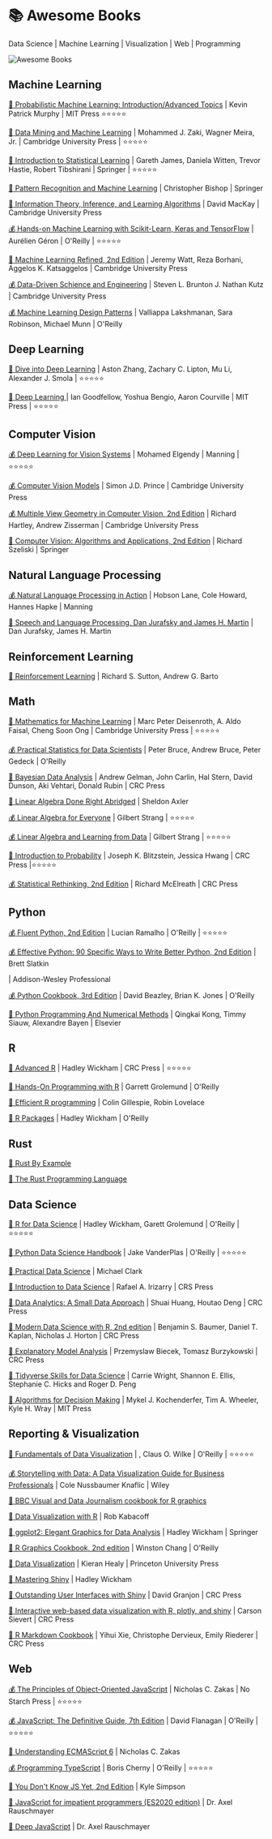 # :books: Awesome Books
Data Science | Machine Learning | Visualization | Web | Programming

![Awesome Books](https://repository-images.githubusercontent.com/318766572/cc4bb180-4dee-11eb-9add-06a3b2f024c8)

## Machine Learning 
[:book: Probabilistic Machine Learning: Introduction/Advanced Topics](https://probml.github.io/pml-book/) | Kevin Patrick Murphy | MIT Press
:star::star::star::star::star:

[:book: Data Mining and Machine Learning](https://dataminingbook.info/book_html/) | Mohammed J. Zaki, Wagner Meira, Jr. | Cambridge University Press | :star::star::star::star::star:

[:book: Introduction to Statistical Learning](http://faculty.marshall.usc.edu/gareth-james/ISL/) | Gareth James, Daniela Witten, Trevor Hastie, Robert Tibshirani | Springer | :star::star::star::star::star:

[:book: Pattern Recognition and Machine Learning](https://www.microsoft.com/en-us/research/people/cmbishop/prml-book/) | Christopher Bishop | Springer 

[:book: Information Theory, Inference, and Learning Algorithms](http://www.inference.org.uk/itila/book.html) | David MacKay | Cambridge University Press

[:moneybag: Hands-on Machine Learning with Scikit-Learn, Keras and TensorFlow](https://github.com/ageron/handson-ml2) | Aurélien Géron | O'Reilly | :star::star::star::star::star:

[:book: Machine Learning Refined, 2nd Edition](https://github.com/jermwatt/machine_learning_refined) | Jeremy Watt, Reza Borhani, Aggelos K. Katsaggelos | Cambridge University Press

[:moneybag: Data-Driven Schience and Engineering](http://www.databookuw.com/) | Steven L. Brunton J. Nathan Kutz | Cambridge University Press

[:moneybag: Machine Learning Design Patterns](https://learning.oreilly.com/library/view/machine-learning-design/9781098115777/) | Valliappa Lakshmanan, Sara Robinson, Michael Munn | O'Reilly


## Deep Learning
[:book: Dive into Deep Learning](https://d2l.ai/index.html) | Aston Zhang, Zachary C. Lipton, Mu Li, Alexander J. Smola | :star::star::star::star::star:

[:book: Deep Learning ](https://www.deeplearningbook.org/) | Ian Goodfellow, Yoshua Bengio, Aaron Courville | MIT Press | :star::star::star::star::star:

## Computer Vision
[:moneybag: Deep Learning for Vision Systems](https://www.manning.com/books/deep-learning-for-vision-systems) | Mohamed Elgendy | Manning | :star::star::star::star::star:

[:moneybag: Computer Vision Models](http://www.computervisionmodels.com/) | Simon J.D. Prince | Cambridge University Press

[:moneybag: Multiple View Geometry in Computer Vision, 2nd Edition](https://www.robots.ox.ac.uk/~vgg/hzbook/) | Richard Hartley, Andrew Zisserman | Cambridge University Press

[:book: Computer Vision: Algorithms and Applications, 2nd Edition](https://szeliski.org/Book/) | Richard Szeliski | Springer


## Natural Language Processing
[:moneybag: Natural Language Processing in Action](https://www.manning.com/books/natural-language-processing-in-action?query=natural) | Hobson Lane, Cole Howard, Hannes Hapke | Manning 

[:book: Speech and Language Processing, Dan Jurafsky and James H. Martin](https://web.stanford.edu/~jurafsky/slp3/) | Dan Jurafsky, James H. Martin


## Reinforcement Learning
[:book: Reinforcement Learning](http://incompleteideas.net/book/the-book.html) | Richard S. Sutton, Andrew G. Barto


## Math
[:book: Mathematics for Machine Learning](https://mml-book.github.io/) | Marc Peter Deisenroth, A. Aldo Faisal, Cheng Soon Ong | Cambridge University Press | :star::star::star::star::star:

[:moneybag: Practical Statistics for Data Scientists](https://learning.oreilly.com/library/view/practical-statistics-for/9781492072935/) | Peter Bruce, Andrew Bruce, Peter Gedeck | O'Reilly 

[:book: Bayesian Data Analysis](http://www.stat.columbia.edu/~gelman/book/) | Andrew Gelman, John Carlin, Hal Stern, David Dunson, Aki Vehtari, Donald Rubin | CRC Press

[:book: Linear Algebra Done Right Abridged](https://linear.axler.net/LinearAbridged.pdf) | Sheldon Axler 

[:moneybag: Linear Algebra for Everyone](http://math.mit.edu/~gs/everyone/) | Gilbert Strang | :star::star::star::star::star:

[:moneybag: Linear Algebra and Learning from Data](http://math.mit.edu/~gs/learningfromdata/) | Gilbert Strang | :star::star::star::star::star:

[:book: Introduction to Probability](https://projects.iq.harvard.edu/stat110/home) | Joseph K. Blitzstein, Jessica Hwang | CRC Press |:star::star::star::star::star:

[:moneybag: Statistical Rethinking, 2nd Edition](https://xcelab.net/rm/statistical-rethinking/) | Richard McElreath | CRC Press


## Python 
[:moneybag: Fluent Python, 2nd Edition](https://learning.oreilly.com/library/view/fluent-python-2nd/9781492056348/) | Lucian Ramalho | O'Reilly | :star::star::star::star::star:

[:moneybag: Effective Python: 90 Specific Ways to Write Better Python, 2nd Edition](https://learning.oreilly.com/library/view/effective-python-90/9780134854717/) | Brett Slatkin 

| Addison-Wesley Professional

[:moneybag: Python Cookbook, 3rd Edition](https://learning.oreilly.com/library/view/python-cookbook-3rd/9781449357337/) | David Beazley, Brian K. Jones | O'Reilly

[:book: Python Programming And Numerical Methods](https://pythonnumericalmethods.berkeley.edu/notebooks/Index.html) | Qingkai Kong, Timmy Siauw, Alexandre Bayen | Elsevier

## R
[:book: Advanced R](https://adv-r.hadley.nz/) | Hadley Wickham | CRC Press | :star::star::star::star::star:

[:book: Hands-On Programming with R](https://rstudio-education.github.io/hopr/) | Garrett Grolemund | O'Reilly

[:book: Efficient R programming](https://csgillespie.github.io/efficientR/) | Colin Gillespie, Robin Lovelace

[:book: R Packages](https://r-pkgs.org/) | Hadley Wickham | O'Reilly


## Rust
[:book: Rust By Example](https://doc.rust-lang.org/rust-by-example/)

[:book: The Rust Programming Language](https://doc.rust-lang.org/book/title-page.html)


## Data Science
[:book: R for Data Science](https://r4ds.had.co.nz/) | Hadley Wickham, Garett Grolemund | O'Reilly | :star::star::star::star::star:

[:book: Python Data Science Handbook](https://jakevdp.github.io/PythonDataScienceHandbook/) | Jake VanderPlas | O'Reilly | :star::star::star::star::star:

[:book: Practical Data Science](https://m-clark.github.io/data-processing-and-visualization/) | Michael Clark

[:book: Introduction to Data Science](https://rafalab.github.io/dsbook/) | Rafael A. Irizarry | CRS Press

[:book: Data Analytics: A Small Data Approach](http://analytics.shuaihuang.info/) | Shuai Huang, Houtao Deng | CRC Press

[:book: Modern Data Science with R, 2nd edition](https://beanumber.github.io/mdsr2e/) | Benjamin S. Baumer, Daniel T. Kaplan, Nicholas J. Horton | CRC Press

[:book: Explanatory Model Analysis](http://ema.drwhy.ai/) | Przemyslaw Biecek, Tomasz Burzykowski | CRC Press

[:book: Tidyverse Skills for Data Science](https://jhudatascience.org/tidyversecourse/) | Carrie Wright, Shannon E. Ellis, Stephanie C. Hicks and Roger D. Peng

[:book: Algorithms for Decision Making](https://algorithmsbook.com/) | Mykel J. Kochenderfer, Tim A. Wheeler, Kyle H. Wray | MIT Press

## Reporting & Visualization
[:book: Fundamentals of Data Visualization](https://clauswilke.com/dataviz/) | , Claus O. Wilke | O'Reilly | :star::star::star::star::star:

[:moneybag: Storytelling with Data: A Data Visualization Guide for Business Professionals](http://www.storytellingwithdata.com/) | Cole Nussbaumer Knaflic | Wiley

[:book: BBC Visual and Data Journalism cookbook for R graphics](https://bbc.github.io/rcookbook/)

[:book: Data Visualization with R](https://rkabacoff.github.io/datavis/) | Rob Kabacoff

[:book: ggplot2: Elegant Graphics for Data Analysis](https://ggplot2-book.org/index.html) | Hadley Wickham | Springer

[:book: R Graphics Cookbook, 2nd edition](https://r-graphics.org/) | Winston Chang | O'Reilly

[:book: Data Visualization](https://socviz.co/) | Kieran Healy | Princeton University Press

[:book: Mastering Shiny](https://mastering-shiny.org/) | Hadley Wickham

[:book: Outstanding User Interfaces with Shiny](https://divadnojnarg.github.io/outstanding-shiny-ui/index.html) | David Granjon | CRC Press

[:book: Interactive web-based data visualization with R, plotly, and shiny](https://plotly-r.com/index.html) | Carson Sievert | CRC Press

[:book: R Markdown Cookbook](https://bookdown.org/yihui/rmarkdown-cookbook/) | Yihui Xie, Christophe Dervieux, Emily Riederer | CRC Press


## Web
[:moneybag: The Principles of Object-Oriented JavaScript](https://learning.oreilly.com/library/view/the-principles-of/9781457185304/) | Nicholas C. Zakas | No Starch Press | :star::star::star::star::star:

[:moneybag: JavaScript: The Definitive Guide, 7th Edition](https://learning.oreilly.com/library/view/javascript-the-definitive/9781491952016/) | David Flanagan | O'Reilly | 
:star::star::star::star::star:

[:book: Understanding ECMAScript 6](https://github.com/nzakas/understandinges6) | Nicholas C. Zakas

[:moneybag: Programming TypeScript](https://learning.oreilly.com/library/view/programming-typescript/9781492037644/) | Boris Cherny | O'Reilly | :star::star::star::star::star:

[:book: You Don't Know JS Yet, 2nd Edition](https://github.com/getify/You-Dont-Know-JS) | Kyle Simpson

[:book: JavaScript for impatient programmers (ES2020 edition)](https://exploringjs.com/impatient-js/toc.html) | Dr. Axel Rauschmayer

[:book: Deep JavaScript](https://exploringjs.com/deep-js/toc.html) | Dr. Axel Rauschmayer
